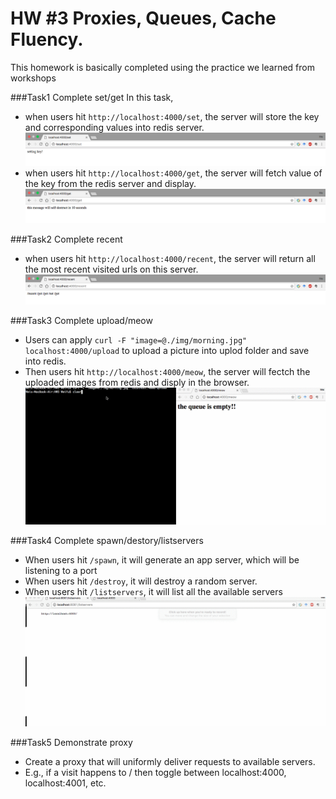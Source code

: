 # HW #3 Proxies, Queues, Cache Fluency.

This homework is basically completed using the practice we learned from workshops

###Task1 Complete set/get 
In this task, 

* when users hit ```http://localhost:4000/set```, the server will store the key and corresponding values into redis server.
![](img/set.png)
* when users hit ```http://localhost:4000/get```, the server will fetch value of the key from the redis server and display.
![](img/get.png)

###Task2 Complete recent 

* when users hit ```http://localhost:4000/recent```, the server will return all the most recent visited urls on this server.
![](img/recent.png)

###Task3 Complete upload/meow
* Users can apply ```curl -F "image=@./img/morning.jpg" localhost:4000/upload``` to upload a picture into uplod folder and save into redis.
* Then users hit ```http://localhost:4000/meow```, the server will fectch the uploaded images from redis and disply in the browser.
![](img/upload.gif)

###Task4 Complete spawn/destory/listservers

* When users hit ```/spawn```, it will generate an app server, which will be listening to a port
* When users hit ```/destroy```, it will destroy a random server.
* When users hit ```/listservers```, it will list all the available servers
![](img/spawn.gif)


###Task5 Demonstrate proxy
* Create a proxy that will uniformly deliver requests to available servers.
* E.g., if a visit happens to / then toggle between localhost:4000, localhost:4001, etc. 

